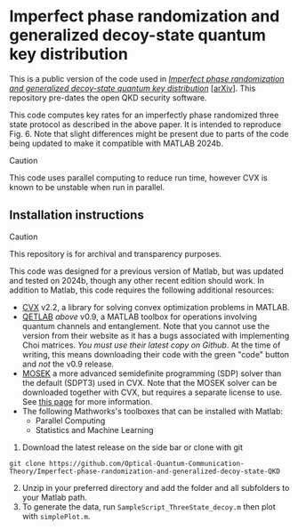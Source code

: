 # Imperfect phase randomization and generalized decoy-state quantum key distribution

This is a public version of the code used in [*Imperfect phase randomization and generalized decoy-state quantum key distribution*](https://journals.aps.org/prapplied/abstract/10.1103/PhysRevApplied.20.064031) \[[arXiv](https://arxiv.org/abs/2304.09401)\]. This repository pre-dates the open QKD security software.

This code computes key rates for an imperfectly phase randomized three state protocol as described in the above paper. It is intended to reproduce Fig. 6. Note that slight differences might be present due to parts of the code being updated to make it compatible with MATLAB 2024b.

> [!CAUTION]
> This code uses parallel computing to reduce run time, however CVX is known to be unstable when run in parallel.

## Installation instructions
> [!CAUTION]
> This repository is for archival and transparency purposes.

This code was designed for a previous version of Matlab, but was updated and tested on 2024b, though any other recent edition should work. In addition to Matlab, this code requires the following additional resources:
 - [CVX](https://cvxr.com/cvx/download/) v2.2, a library for solving convex optimization problems in MATLAB.
 - [QETLAB](https://github.com/nathanieljohnston/QETLAB) *above* v0.9, a MATLAB toolbox for operations involving quantum channels and entanglement. Note that you cannot use the version from their website as it has a bugs associated with implementing Choi matrices. *You must use their latest copy on Github*. At the time of writing, this means downloading their code with the green "code" button and *not* the v0.9 release.
 - [MOSEK](https://www.mosek.com/) a more advanced semidefinite programming (SDP) solver than the default (SDPT3) used in CVX. Note that the MOSEK solver can be downloaded together with CVX, but requires a separate license to use. See [this page](https://cvxr.com/cvx/doc/mosek.html) for more information.
 - The following Mathworks's toolboxes that can be installed with Matlab:
   - Parallel Computing
   - Statistics and Machine Learning

1. Download the latest release on the side bar or clone with git
```
git clone https://github.com/Optical-Quantum-Communication-Theory/Imperfect-phase-randomization-and-generalized-decoy-state-QKD
```
2. Unzip in your preferred directory and add the folder and all subfolders to your Matlab path.
3. To generate the data, run `SampleScript_ThreeState_decoy.m` then plot with `simplePlot.m`.
